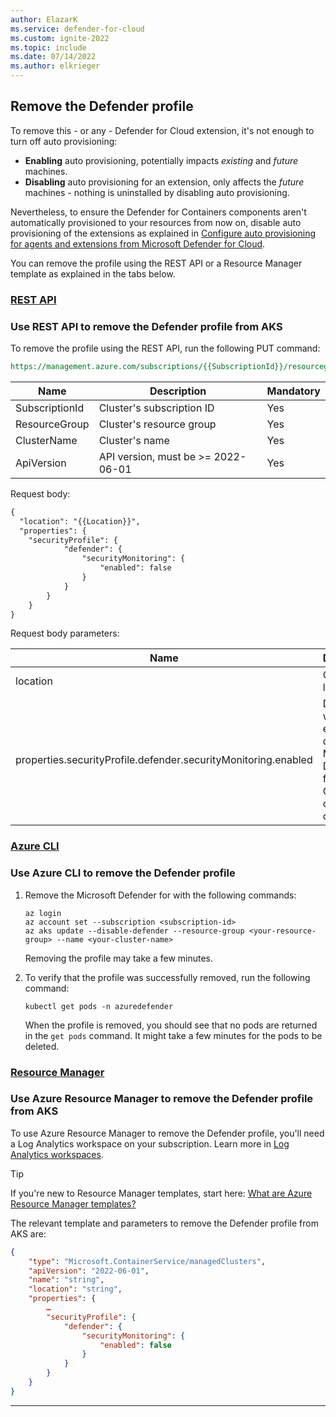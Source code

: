 ```yaml
---
author: ElazarK
ms.service: defender-for-cloud
ms.custom: ignite-2022
ms.topic: include
ms.date: 07/14/2022
ms.author: elkrieger
---
```

## Remove the Defender profile

To remove this - or any - Defender for Cloud extension, it's not enough to turn off auto provisioning:

- **Enabling** auto provisioning, potentially impacts *existing* and *future* machines.
- **Disabling** auto provisioning for an extension, only affects the *future* machines - nothing is uninstalled by disabling auto provisioning.

Nevertheless, to ensure the Defender for Containers components aren't automatically provisioned to your resources from now on, disable auto provisioning of the extensions as explained in [Configure auto provisioning for agents and extensions from Microsoft Defender for Cloud](../monitoring-components.md).

You can remove the profile using the REST API or a Resource Manager template as explained in the tabs below.

### [**REST API**](#tab/aks-removeprofile-api)

### Use REST API to remove the Defender profile from AKS

To remove the profile using the REST API, run the following PUT command:

```rest
https://management.azure.com/subscriptions/{{SubscriptionId}}/resourcegroups/{{ResourceGroup}}/providers/Microsoft.ContainerService/managedClusters/{{ClusterName}}?api-version={{ApiVersion}}
```

| Name           | Description                        | Mandatory |
|----------------|------------------------------------|-----------|
| SubscriptionId | Cluster's subscription ID          | Yes       |
| ResourceGroup  | Cluster's resource group           | Yes       |
| ClusterName    | Cluster's name                     | Yes       |
| ApiVersion     | API version, must be >= 2022-06-01 | Yes       |

Request body:

```rest
{
  "location": "{{Location}}",
  "properties": {
    "securityProfile": {
            "defender": {
                "securityMonitoring": {
                    "enabled": false
                }
            }
        }
    }
}
```

Request body parameters:

| Name | Description | Mandatory |
|--|--|--|
| location | Cluster's location | Yes |
| properties.securityProfile.defender.securityMonitoring.enabled | Determines whether to enable or disable Microsoft Defender for Containers on the cluster | Yes |

### [**Azure CLI**](#tab/k8s-remove-cli)

### Use Azure CLI to remove the Defender profile

1. Remove the Microsoft Defender for  with the following commands:

    ```azurecli
    az login
    az account set --subscription <subscription-id>
    az aks update --disable-defender --resource-group <your-resource-group> --name <your-cluster-name>
    ```

    Removing the profile may take a few minutes.

1. To verify that the profile was successfully removed, run the following command:

    ```console
    kubectl get pods -n azuredefender
    ```

    When the profile is removed, you should see that no pods are returned in the `get pods` command. It might take a few minutes for the pods to be deleted.

### [**Resource Manager**](#tab/aks-removeprofile-resource-manager)

### Use Azure Resource Manager to remove the Defender profile from AKS

To use Azure Resource Manager to remove the Defender profile, you'll need a Log Analytics workspace on your subscription. Learn more in [Log Analytics workspaces](../../azure-monitor/logs/log-analytics-workspace-overview.md).

> [!TIP]
> If you're new to Resource Manager templates, start here: [What are Azure Resource Manager templates?](../../azure-resource-manager/templates/overview.md)

The relevant template and parameters to remove the Defender profile from AKS are:

```json
{ 
    "type": "Microsoft.ContainerService/managedClusters", 
    "apiVersion": "2022-06-01", 
    "name": "string", 
    "location": "string",
    "properties": {
        …
        "securityProfile": { 
            "defender": { 
                "securityMonitoring": {
                    "enabled": false
                }
            }
        }
    }
}
```

---
